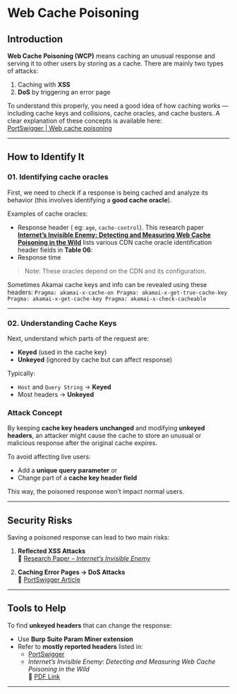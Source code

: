 # Web Cache Poisoning


## Introduction
**Web Cache Poisoning (WCP)** means caching an unusual response and serving it to other users by storing as a cache. There are mainly two types of attacks:

1. Caching with **XSS**
2. **DoS** by triggering an error page

To understand this properly, you need a good idea of how caching works — including cache keys and collisions, cache oracles, and cache busters. A clear explanation of these concepts is available here:  
[PortSwigger | Web cache poisoning](https://portswigger.net/web-security/web-cache-poisoning)

---

## How to Identify It

### 01. Identifying cache oracles

First, we need to check if a response is being cached and analyze its behavior (this involves identifying a **good cache oracle**).

Examples of cache oracles:
- Response header ( eg: `age`, `cache-control`). This research paper **[Internet’s Invisible Enemy: Detecting and Measuring Web Cache Poisoning in the Wild](https://www.jianjunchen.com/p/web-cache-posioning.CCS24.pdf)** lists various CDN cache oracle identification header fields in **Table 06**:  
- Response time
> Note: These oracles depend on the CDN and its configuration.

Sometimes Akamai cache keys and info can be revealed using these headers:
`Pragma: akamai-x-cache-on
Pragma: akamai-x-get-true-cache-key
Pragma: akamai-x-get-cache-key
Pragma: akamai-x-check-cacheable`




---

### 02. Understanding Cache Keys

Next, understand which parts of the request are:
- **Keyed** (used in the cache key)
- **Unkeyed** (ignored by cache but can affect response)

Typically:
- `Host` and `Query String` → **Keyed**
- Most headers → **Unkeyed**

### Attack Concept

By keeping **cache key headers unchanged** and modifying **unkeyed headers**, an attacker might cause the cache to store an unusual or malicious response after the original cache expires.

To avoid affecting live users:
- Add a **unique query parameter** or
- Change part of a **cache key header field**

This way, the poisoned response won’t impact normal users.

---

## Security Risks

Saving a poisoned response can lead to two main risks:

1. **Reflected XSS Attacks**  
   🔗 [Research Paper – *Internet’s Invisible Enemy*](https://www.jianjunchen.com/p/web-cache-posioning.CCS24.pdf)

2. **Caching Error Pages → DoS Attacks**  
   🔗 [PortSwigger Article](https://portswigger.net/research/responsible-denial-of-service-with-web-cache-poisoning)

---

## Tools to Help

To find **unkeyed headers** that can change the response:

- Use **Burp Suite Param Miner extension**
- Refer to **mostly reported headers** listed in:
  - [PortSwigger](https://portswigger.net/web-security/web-cache-poisoning)
  - *Internet’s Invisible Enemy: Detecting and Measuring Web Cache Poisoning in the Wild*  
    🔗 [PDF Link](https://www.jianjunchen.com/p/web-cache-posioning.CCS24.pdf)

---

